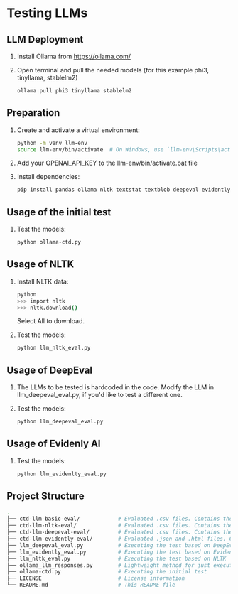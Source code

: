 # Testing LLMs

## LLM Deployment

1. Install Ollama from https://ollama.com/

2. Open terminal and pull the needed models (for this example phi3, tinyllama, stablelm2)
    ```bash
    ollama pull phi3 tinyllama stablelm2
    ```
## Preparation
1. Create and activate a virtual environment:
    ```bash
    python -m venv llm-env
    source llm-env/bin/activate  # On Windows, use `llm-env\Scripts\activate`
    ```

2. Add your OPENAI_API_KEY to the llm-env/bin/activate.bat file

3. Install dependencies:
    ```bash
    pip install pandas ollama nltk textstat textblob deepeval evidently
    ```

## Usage of the initial test
1. Test the models:
    ```bash
    python ollama-ctd.py
    ```

## Usage of NLTK

1. Install NLTK data:
    ```bash
    python
    >>> import nltk
    >>> nltk.download()
    ```
    Select All to download.

2. Test the models:
    ```bash
    python llm_nltk_eval.py
    ```

## Usage of DeepEval

1. The LLMs to be tested is hardcoded in the code. Modify the LLM in llm_deepeval_eval.py, if you'd like to test a different one.

2. Test the models:
    ```bash
    python llm_deepeval_eval.py
    ```

## Usage of Evidenly AI

1. Test the models:
    ```bash
    python llm_evidenlty_eval.py
    ```

## Project Structure
```bash
.
├── ctd-llm-basic-eval/            # Evaluated .csv files. Contains the prompts, the responses, and the PASS/FAIL verdict.
├── ctd-llm-nltk-eval/             # Evaluated .csv files. Contains the prompts, the responses, and the PASS/FAIL verdict and NLTK based statistical metrics
├── ctd-llm-deepeval-eval/         # Evaluated .csv files. Contains the prompts, the responses, and the PASS/FAIL verdict based on DeepEval
├── ctd-llm-evidently-eval/        # Evaluated .json and .html files. Contains the prompts, the responses. For the PASS/FAIL rate, execute test_eval.py
├── llm_deepeval_eval.py           # Executing the test based on DeepEval
├── llm_evidently_eval.py          # Executing the test based on Evidently AI
├── llm_nltk_eval.py               # Executing the test based on NLTK
├── ollama_llm_responses.py        # Lightweight method for just executing a prompt from a given LLM
├── ollama-ctd.py                  # Executing the initial test
├── LICENSE                        # License information
└── README.md                      # This README file
```
